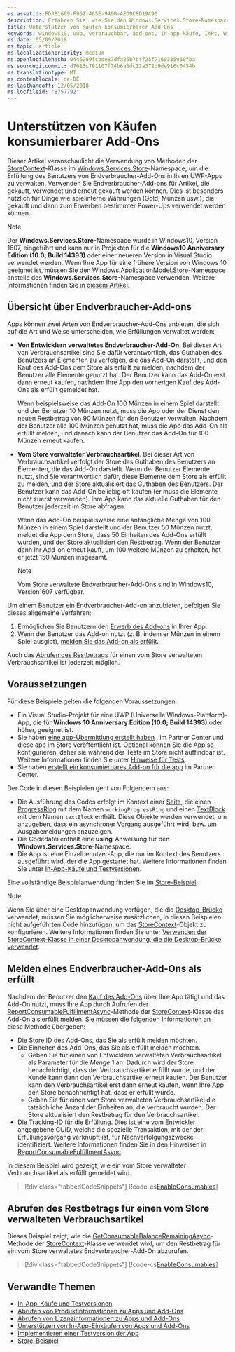```yaml
---
ms.assetid: FD381669-F962-465E-940B-AED9C8D19C90
description: Erfahren Sie, wie Sie den Windows.Services.Store-Namespace verwenden, um mit Endverbraucher-Add-Ons zu arbeiten.
title: Unterstützen von Käufen konsumierbarer Add-Ons
keywords: windows10, uwp, verbrauchbar, add-ons, in-app-käufe, IAPs, Windows.Services.Store
ms.date: 05/09/2018
ms.topic: article
ms.localizationpriority: medium
ms.openlocfilehash: 0446269fcbde87dfa25b7bff25f7160335950fba
ms.sourcegitcommit: d7613c791107f74b6a3dc12a372d9de916c0454b
ms.translationtype: MT
ms.contentlocale: de-DE
ms.lasthandoff: 12/05/2018
ms.locfileid: "8757792"
---
```

# <a name="enable-consumable-add-on-purchases"></a>Unterstützen von Käufen konsumierbarer Add-Ons

Dieser Artikel veranschaulicht die Verwendung von Methoden der [StoreContext](https://msdn.microsoft.com/library/windows/apps/windows.services.store.storecontext.aspx)-Klasse im [Windows.Services.Store](https://msdn.microsoft.com/library/windows/apps/windows.services.store.aspx)-Namespace, um die Erfüllung des Benutzers von Endverbraucher-Add-Ons in Ihren UWP-Apps zu verwalten. Verwenden Sie Endverbraucher-Add-ons für Artikel, die gekauft, verwendet und erneut gekauft werden können. Dies ist besonders nützlich für Dinge wie spielinterne Währungen (Gold, Münzen usw.), die gekauft und dann zum Erwerben bestimmter Power-Ups verwendet werden können.

> [!NOTE]
> Der **Windows.Services.Store**-Namespace wurde in Windows10, Version 1607, eingeführt und kann nur in Projekten für die **Windows10 Anniversary Edition (10.0; Build 14393)** oder einer neueren Version in Visual Studio verwendet werden. Wenn Ihre App für eine frühere Version von Windows 10 geeignet ist, müssen Sie den [Windows.ApplicationModel.Store](https://msdn.microsoft.com/library/windows/apps/windows.applicationmodel.store.aspx)-Namespace anstelle des **Windows.Services.Store**-Namespace verwenden. Weitere Informationen finden Sie in [diesem Artikel](enable-consumable-in-app-product-purchases.md).

## <a name="overview-of-consumable-add-ons"></a>Übersicht über Endverbraucher-Add-ons

Apps können zwei Arten von Endverbraucher-Add-Ons anbieten, die sich auf die Art und Weise unterscheiden, wie Erfüllungen verwaltet werden:

* **Von Entwicklern verwaltetes Endverbraucher-Add-On**. Bei dieser Art von Verbrauchsartikel sind Sie dafür verantwortlich, das Guthaben des Benutzers an Elementen zu verfolgen, die das Add-On darstellt, und den Kauf des Add-Ons dem Store als erfüllt zu melden, nachdem der Benutzer alle Elemente genutzt hat. Der Benutzer kann das Add-On erst dann erneut kaufen, nachdem Ihre App den vorherigen Kauf des Add-Ons als erfüllt gemeldet hat.

  Wenn beispielsweise das Add-On 100 Münzen in einem Spiel darstellt und der Benutzer 10 Münzen nutzt, muss die App oder der Dienst den neuen Restbetrag von 90 Münzen für den Benutzer verwalten. Nachdem der Benutzer alle 100 Münzen genutzt hat, muss die App das Add-On als erfüllt melden, und danach kann der Benutzer das Add-On für 100 Münzen erneut kaufen.

* **Vom Store verwalteter Verbrauchsartikel**. Bei dieser Art von Verbrauchsartikel verfolgt der Store das Guthaben des Benutzers an Elementen, die das Add-On darstellt. Wenn der Benutzer Elemente nutzt, sind Sie verantwortlich dafür, diese Elemente dem Store als erfüllt zu melden, und der Store aktualisiert das Guthaben des Benutzers. Der Benutzer kann das Add-On beliebig oft kaufen (er muss die Elemente nicht zuerst verwenden). Ihre App kann das aktuelle Guthaben für den Benutzer jederzeit im Store abfragen.

  Wenn das Add-On beispielsweise eine anfängliche Menge von 100 Münzen in einem Spiel darstellt und der Benutzer 50 Münzen nutzt, meldet die App dem Store, dass 50 Einheiten des Add-Ons erfüllt wurden, und der Store aktualisiert den Restbetrag. Wenn der Benutzer dann Ihr Add-on erneut kauft, um 100 weitere Münzen zu erhalten, hat er jetzt 150 Münzen insgesamt.
    > [!NOTE]
    > Vom Store verwaltete Endverbraucher-Add-Ons sind in Windows10, Version1607 verfügbar.

Um einem Benutzer ein Endverbraucher-Add-on anzubieten, befolgen Sie dieses allgemeine Verfahren:

1. Ermöglichen Sie Benutzern den [Erwerb des Add-ons](enable-in-app-purchases-of-apps-and-add-ons.md) in Ihrer App.
3. Wenn der Benutzer das Add-on nutzt (z. B. indem er Münzen in einem Spiel ausgibt), [melden Sie das Add-on als erfüllt](enable-consumable-add-on-purchases.md#report_fulfilled).

Auch das [Abrufen des Restbetrags](enable-consumable-add-on-purchases.md#get_balance) für einen vom Store verwalteten Verbrauchsartikel ist jederzeit möglich.

## <a name="prerequisites"></a>Voraussetzungen

Für diese Beispiele gelten die folgenden Voraussetzungen:
* Ein Visual Studio-Projekt für eine UWP (Universelle Windows-Plattform)-App, die für **Windows 10 Anniversary Edition (10.0; Build 14393)** oder höher, geeignet ist.
* Sie haben [eine app-Übermittlung erstellt haben](https://msdn.microsoft.com/windows/uwp/publish/app-submissions) , im Partner Center und diese app im Store veröffentlicht ist. Optional können Sie die App so konfigurieren, daher sie während der Tests im Store nicht auffindbar ist. Weitere Informationen finden Sie unter [Hinweise für Tests](in-app-purchases-and-trials.md#testing).
* Sie haben [erstellt ein konsumierbares Add-on für die app](../publish/add-on-submissions.md) im Partner Center.

Der Code in diesen Beispielen geht von Folgendem aus:
* Die Ausführung des Codes erfolgt im Kontext einer [Seite](https://msdn.microsoft.com/library/windows/apps/windows.ui.xaml.controls.page.aspx), die einen [ProgressRing](https://msdn.microsoft.com/library/windows/apps/windows.ui.xaml.controls.progressring.aspx) mit dem Namen ```workingProgressRing``` und einen [TextBlock](https://msdn.microsoft.com/library/windows/apps/windows.ui.xaml.controls.textblock.aspx) mit dem Namen ```textBlock``` enthält. Diese Objekte werden verwendet, um anzugeben, dass ein asynchroner Vorgang ausgeführt wird, bzw. um Ausgabemeldungen anzuzeigen.
* Die Codedatei enthält eine **using**-Anweisung für den **Windows.Services.Store**-Namespace.
* Die App ist eine Einzelbenutzer-App, die nur im Kontext des Benutzers ausgeführt wird, der die App gestartet hat. Weitere Informationen finden Sie unter [In-App-Käufe und Testversionen](in-app-purchases-and-trials.md#api_intro).

Eine vollständige Beispielanwendung finden Sie im [Store-Beispiel](https://github.com/Microsoft/Windows-universal-samples/tree/master/Samples/Store).

> [!NOTE]
> Wenn Sie über eine Desktopanwendung verfügen, die die [Desktop-Brücke](https://developer.microsoft.com/windows/bridges/desktop) verwendet, müssen Sie möglicherweise zusätzlichen, in diesen Beispielen nicht aufgeführten Code hinzufügen, um das [StoreContext](https://msdn.microsoft.com/library/windows/apps/windows.services.store.storecontext.aspx)-Objekt zu konfigurieren. Weitere Informationen finden Sie unter [Verwenden der StoreContext-Klasse in einer Desktopanwendung, die die Desktop-Brücke verwendet](in-app-purchases-and-trials.md#desktop).

<span id="report_fulfilled" />

## <a name="report-a-consumable-add-on-as-fulfilled"></a>Melden eines Endverbraucher-Add-Ons als erfüllt

Nachdem der Benutzer den [Kauf des Add-Ons](enable-in-app-purchases-of-apps-and-add-ons.md) über Ihre App tätigt und das Add-On nutzt, muss Ihre App durch Aufrufen der [ReportConsumableFulfillmentAsync](https://docs.microsoft.com/uwp/api/windows.services.store.storecontext.reportconsumablefulfillmentasync)-Methode der [StoreContext](https://msdn.microsoft.com/library/windows/apps/windows.services.store.storecontext.aspx)-Klasse das Add-On als erfüllt melden. Sie müssen die folgenden Informationen an diese Methode übergeben:

* Die [Store ID](in-app-purchases-and-trials.md#store-ids) des Add-Ons, das Sie als erfüllt melden möchten.
* Die Einheiten des Add-Ons, das Sie als erfüllt melden möchten.
  * Geben Sie für einen von Entwicklern verwalteten Verbrauchsartikel als Parameter für die *Menge* 1 an. Dadurch wird der Store benachrichtigt, dass der Verbrauchsartikel erfüllt wurde, und der Kunde kann dann den Verbrauchsartikel erneut kaufen. Der Benutzer kann den Verbrauchsartikel erst dann erneut kaufen, wenn Ihre App den Store benachrichtigt hat, dass er erfüllt wurde.
  * Geben Sie für einen vom Store verwalteten Verbrauchsartikel die tatsächliche Anzahl der Einheiten an, die verbraucht wurden. Der Store aktualisiert den Restbetrag für den Verbrauchsartikel.
* Die Tracking-ID für die Erfüllung. Dies ist eine vom Entwickler angegebene GUID, welche die spezielle Transaktion, mit der der Erfüllungsvorgang verknüpft ist, für Nachverfolgungszwecke identifiziert. Weitere Informationen finden Sie in den Hinweisen in [ReportConsumableFulfillmentAsync](https://docs.microsoft.com/uwp/api/windows.services.store.storecontext.reportconsumablefulfillmentasync).

In diesem Beispiel wird gezeigt, wie ein vom Store verwalteter Verbrauchsartikel als erfüllt gemeldet wird.

> [!div class="tabbedCodeSnippets"]
[!code-cs[EnableConsumables](./code/InAppPurchasesAndLicenses_RS1/cs/ConsumeAddOnPage.xaml.cs#ConsumeAddOn)]

<span id="get_balance" />

## <a name="get-the-remaining-balance-for-a-store-managed-consumable"></a>Abrufen des Restbetrags für einen vom Store verwalteten Verbrauchsartikel

Dieses Beispiel zeigt, wie die [GetConsumableBalanceRemainingAsync](https://docs.microsoft.com/uwp/api/windows.services.store.storecontext.getconsumablebalanceremainingasync)-Methode der [StoreContext](https://msdn.microsoft.com/library/windows/apps/windows.services.store.storecontext.aspx)-Klasse verwendet wird, um den Restbetrag für ein vom Store verwaltetes Endverbraucher-Add-On abzurufen.

> [!div class="tabbedCodeSnippets"]
[!code-cs[EnableConsumables](./code/InAppPurchasesAndLicenses_RS1/cs/GetRemainingAddOnBalancePage.xaml.cs#GetRemainingAddOnBalance)]

## <a name="related-topics"></a>Verwandte Themen

* [In-App-Käufe und Testversionen](in-app-purchases-and-trials.md)
* [Abrufen von Produktinformationen zu Apps und Add-Ons](get-product-info-for-apps-and-add-ons.md)
* [Abrufen von Lizenzinformationen zu Apps und Add-Ons](get-license-info-for-apps-and-add-ons.md)
* [Unterstützen von In-App-Einkäufen von Apps und Add-Ons](enable-in-app-purchases-of-apps-and-add-ons.md)
* [Implementieren einer Testversion der App](implement-a-trial-version-of-your-app.md)
* [Store-Beispiel](https://github.com/Microsoft/Windows-universal-samples/tree/master/Samples/Store)
